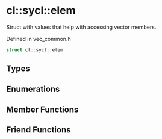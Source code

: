---
---
# cl::sycl::elem

Struct with values that help with accessing vector members. 

Defined in vec_common.h

```cpp
struct cl::sycl::elem
```

## Types

## Enumerations

## Member Functions


## Friend Functions

